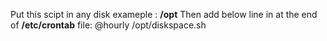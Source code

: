 Put this scipt in any disk exameple : **/opt**
Then
  add below line in at the end of **/etc/crontab** file: 
    @hourly /opt/diskspace.sh
